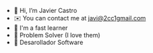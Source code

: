 - 👋 Hi, I’m Javier Castro
- ✉️  You can contact me at javi@2cc1gmail.com
- 🧠 I'm a fast learner
- 🧩 Problem Solver (I love them)
- 🌱 Desarollador Software

<!---
Javi3861/Javi3861 is a ✨ special ✨ repository because its `README.md` (this file) appears on your GitHub profile.
You can click the Preview link to take a look at your changes.


hu= '66'
